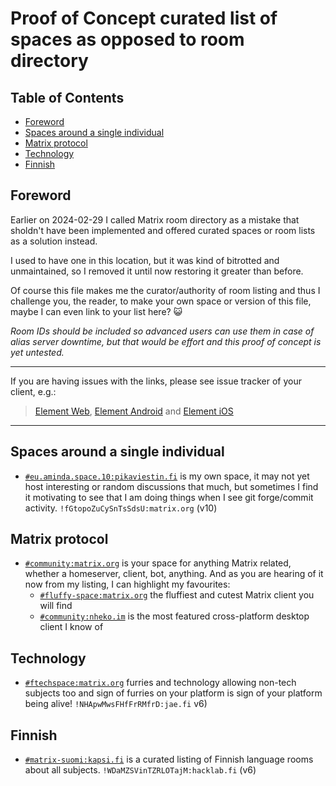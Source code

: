 # Proof of Concept curated list of spaces as opposed to room directory

## Table of Contents

<!-- editorconfig-checker-disable -->
<!-- prettier-ignore-start -->

<!-- START doctoc generated TOC please keep comment here to allow auto update -->
<!-- DON'T EDIT THIS SECTION, INSTEAD RE-RUN doctoc TO UPDATE -->

- [Foreword](#foreword)
- [Spaces around a single individual](#spaces-around-a-single-individual)
- [Matrix protocol](#matrix-protocol)
- [Technology](#technology)
- [Finnish](#finnish)

<!-- END doctoc generated TOC please keep comment here to allow auto update -->

<!-- prettier-ignore-end -->
<!-- editorconfig-checker-enable -->

## Foreword

Earlier on 2024-02-29 I called Matrix room directory as a mistake that sholdn't have been implemented and offered curated spaces or room lists as a solution instead.

I used to have one in this location, but it was kind of bitrotted and unmaintained, so I removed it until now restoring it greater than before.

Of course this file makes me the curator/authority of room listing and thus I challenge you, the reader, to make your own space or version of this file, maybe I can even link to your list here? :smiley_cat:

_Room IDs should be included so advanced users can use them in case of alias server downtime, but that would be effort and this proof of concept is yet untested._

---

If you are having issues with the links, please see issue tracker of your client, e.g.:

> [Element Web](https://github.com/vector-im/element-web/issues/16875), [Element Android](https://github.com/vector-im/element-android/issues/3268) and [Element iOS](https://github.com/vector-im/element-ios/issues/4297)

---

## Spaces around a single individual

- [`#eu.aminda.space.10:pikaviestin.fi`](matrix:r/eu.aminda.space.10:pikaviestin.fi?action=join) is my own space, it may not yet host interesting or random discussions that much, but sometimes I find it motivating to see that I am doing things when I see git forge/commit activity. `!fGtopoZuCySnTsSdsU:matrix.org` (v10)

## Matrix protocol

- [`#community:matrix.org`](matrix:r/community:matrix.org?action=join) is your space for anything Matrix related, whether a homeserver, client, bot, anything. And as you are hearing of it now from my listing, I can highlight my favourites:
  - [`#fluffy-space:matrix.org`](matrix:r/fluffy-space:matrix.org?action=join) the fluffiest and cutest Matrix client you will find
  - [`#community:nheko.im`](matrix:r/community:nheko.im?action=join) is the
    most featured cross-platform desktop client I know of

## Technology

- [`#ftechspace:matrix.org`](matrix:r/ftechspace:matrix.org?action=join) furries and technology allowing non-tech subjects too and sign of furries on your platform is sign of your platform being alive! `!NHApwMwsFHfFrRMfrD:jae.fi` v6)

## Finnish

- [`#matrix-suomi:kapsi.fi`](matrix:r/matrix-suomi:kapsi.fi?action=join) is a curated listing of Finnish language rooms about all subjects. `!WDaMZSVinTZRLOTajM:hacklab.fi` (v6)

<!--

---

## Rooms

_These are actually rooms instead of spaces, but I want to include them regardless for whatever reason._

### People

My spaces actually exist on Matrix inspired by these people, otherwise I might only be at XMPP and IRC.

- Artemis
- Sheo

-->
